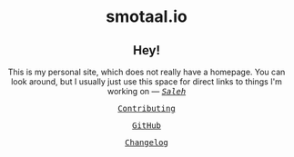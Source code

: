 <div align=center>

# smotaal.io

<h1 hidden display:=block>

**[<kbd>Markup</kbd>](/markup/README)**
**[<kbd>Markout</kbd>](/markout/README)**
**[<kbd>Meta</kbd>](/meta/README)**
**[<kbd>Pholio</kbd>](/pholio/)**
**[<kbd>Experimental</kbd>](/experimental/ 'Live on the edge!')**

<!-- **[<kbd>Quench</kbd>](/quench/)** -->

</h1>

<aside align=center>

# Hey!

This is my personal site, which does not really have a homepage. You can look around, but I usually just use this space for direct links to things I'm working on — <cite>[<samp>Saleh</samp>][meta]</cite>

<!-- <markout-details> -->

[<samp>Contributing</samp>][contributing]

[<samp>GitHub</samp>][github]

<!-- <markout-details><summary align=center color:=transparent><span color:="var(--markout--band-text, initial)"> -->

[<samp>Changelog</samp>][changelog]

<!-- </span></summary>
<markout-iframe src="?embed#CHANGELOG.md" border:=none padding:=0 margin:=0 background:=transparent></markout-iframe>
</markout-details> -->

</aside>

</div>

[github]: https://www.github.com/smotaal/smotaal.github.io/
[changelog]: ./CHANGELOG.md
[contributing]: ./CONTRIBUTING.md
[meta]: ./meta/README.md

